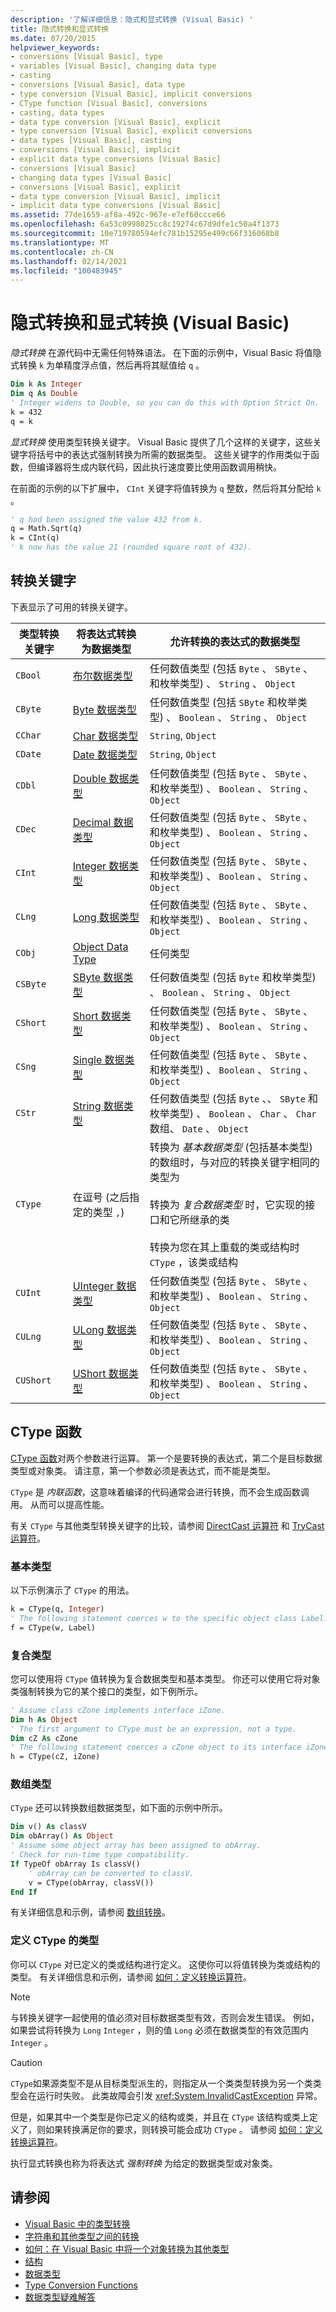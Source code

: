```yaml
---
description: '了解详细信息：隐式和显式转换 (Visual Basic) '
title: 隐式转换和显式转换
ms.date: 07/20/2015
helpviewer_keywords:
- conversions [Visual Basic], type
- variables [Visual Basic], changing data type
- casting
- conversions [Visual Basic], data type
- type conversion [Visual Basic], implicit conversions
- CType function [Visual Basic], conversions
- casting, data types
- data type conversion [Visual Basic], explicit
- type conversion [Visual Basic], explicit conversions
- data types [Visual Basic], casting
- conversions [Visual Basic], implicit
- explicit data type conversions [Visual Basic]
- conversions [Visual Basic]
- changing data types [Visual Basic]
- conversions [Visual Basic], explicit
- data type conversion [Visual Basic], implicit
- implicit data type conversions [Visual Basic]
ms.assetid: 77de1659-af8a-492c-967e-e7ef60ccce66
ms.openlocfilehash: 6a53c0998025cc8c19274c67d9dfe1c50a4f1373
ms.sourcegitcommit: 10e719780594efc781b15295e499c66f316068b8
ms.translationtype: MT
ms.contentlocale: zh-CN
ms.lasthandoff: 02/14/2021
ms.locfileid: "100483945"
---
```

# <a name="implicit-and-explicit-conversions-visual-basic"></a>隐式转换和显式转换 (Visual Basic)

*隐式转换* 在源代码中无需任何特殊语法。 在下面的示例中，Visual Basic 将值隐式转换 `k` 为单精度浮点值，然后再将其赋值给 `q` 。

```vb
Dim k As Integer
Dim q As Double
' Integer widens to Double, so you can do this with Option Strict On.
k = 432
q = k
```

*显式转换* 使用类型转换关键字。 Visual Basic 提供了几个这样的关键字，这些关键字将括号中的表达式强制转换为所需的数据类型。 这些关键字的作用类似于函数，但编译器将生成内联代码，因此执行速度要比使用函数调用稍快。

在前面的示例的以下扩展中， `CInt` 关键字将值转换为 `q` 整数，然后将其分配给 `k` 。

```vb
' q had been assigned the value 432 from k.
q = Math.Sqrt(q)
k = CInt(q)
' k now has the value 21 (rounded square root of 432).
```

## <a name="conversion-keywords"></a>转换关键字

下表显示了可用的转换关键字。

|类型转换关键字|将表达式转换为数据类型|允许转换的表达式的数据类型|
|---|---|---|
|`CBool`|[布尔数据类型](../../../language-reference/data-types/boolean-data-type.md)|任何数值类型 (包括 `Byte` 、 `SByte` 、和枚举类型) 、 `String` 、 `Object`|
|`CByte`|[Byte 数据类型](../../../language-reference/data-types/byte-data-type.md)|任何数值类型 (包括 `SByte` 和枚举类型) 、 `Boolean` 、 `String` 、 `Object`|
|`CChar`|[Char 数据类型](../../../language-reference/data-types/char-data-type.md)|`String`, `Object`|
|`CDate`|[Date 数据类型](../../../language-reference/data-types/date-data-type.md)|`String`, `Object`|
|`CDbl`|[Double 数据类型](../../../language-reference/data-types/double-data-type.md)|任何数值类型 (包括 `Byte` 、 `SByte` 、和枚举类型) 、 `Boolean` 、 `String` 、 `Object`|
|`CDec`|[Decimal 数据类型](../../../language-reference/data-types/decimal-data-type.md)|任何数值类型 (包括 `Byte` 、 `SByte` 、和枚举类型) 、 `Boolean` 、 `String` 、 `Object`|
|`CInt`|[Integer 数据类型](../../../language-reference/data-types/integer-data-type.md)|任何数值类型 (包括 `Byte` 、 `SByte` 、和枚举类型) 、 `Boolean` 、 `String` 、 `Object`|
|`CLng`|[Long 数据类型](../../../language-reference/data-types/long-data-type.md)|任何数值类型 (包括 `Byte` 、 `SByte` 、和枚举类型) 、 `Boolean` 、 `String` 、 `Object`|
|`CObj`|[Object Data Type](../../../language-reference/data-types/object-data-type.md)|任何类型|
|`CSByte`|[SByte 数据类型](../../../language-reference/data-types/sbyte-data-type.md)|任何数值类型 (包括 `Byte` 和枚举类型) 、 `Boolean` 、 `String` 、 `Object`|
|`CShort`|[Short 数据类型](../../../language-reference/data-types/short-data-type.md)|任何数值类型 (包括 `Byte` 、 `SByte` 、和枚举类型) 、 `Boolean` 、 `String` 、 `Object`|
|`CSng`|[Single 数据类型](../../../language-reference/data-types/single-data-type.md)|任何数值类型 (包括 `Byte` 、 `SByte` 、和枚举类型) 、 `Boolean` 、 `String` 、 `Object`|
|`CStr`|[String 数据类型](../../../language-reference/data-types/string-data-type.md)|任何数值类型 (包括 `Byte` 、、 `SByte` 和枚举类型) 、 `Boolean` 、 `Char` 、 `Char` 数组、 `Date` 、 `Object`|
|`CType`|在逗号 (之后指定的类型 `,`) |转换为 *基本数据类型* (包括基本类型) 的数组时，与对应的转换关键字相同的类型为<br /><br /> 转换为 *复合数据类型* 时，它实现的接口和它所继承的类<br /><br /> 转换为您在其上重载的类或结构时 `CType` ，该类或结构|
|`CUInt`|[UInteger 数据类型](../../../language-reference/data-types/uinteger-data-type.md)|任何数值类型 (包括 `Byte` 、 `SByte` 、和枚举类型) 、 `Boolean` 、 `String` 、 `Object`|
|`CULng`|[ULong 数据类型](../../../language-reference/data-types/ulong-data-type.md)|任何数值类型 (包括 `Byte` 、 `SByte` 、和枚举类型) 、 `Boolean` 、 `String` 、 `Object`|
|`CUShort`|[UShort 数据类型](../../../language-reference/data-types/ushort-data-type.md)|任何数值类型 (包括 `Byte` 、 `SByte` 、和枚举类型) 、 `Boolean` 、 `String` 、 `Object`|

## <a name="the-ctype-function"></a>CType 函数

[CType 函数](../../../language-reference/functions/ctype-function.md)对两个参数进行运算。 第一个是要转换的表达式，第二个是目标数据类型或对象类。 请注意，第一个参数必须是表达式，而不能是类型。

`CType` 是 *内联函数*，这意味着编译的代码通常会进行转换，而不会生成函数调用。 从而可以提高性能。

有关 `CType` 与其他类型转换关键字的比较，请参阅 [DirectCast 运算符](../../../language-reference/operators/directcast-operator.md) 和 [TryCast 运算符](../../../language-reference/operators/trycast-operator.md)。

### <a name="elementary-types"></a>基本类型

以下示例演示了 `CType` 的用法。

```vb
k = CType(q, Integer)
' The following statement coerces w to the specific object class Label.
f = CType(w, Label)
```

### <a name="composite-types"></a>复合类型

您可以使用将 `CType` 值转换为复合数据类型和基本类型。 你还可以使用它将对象类强制转换为它的某个接口的类型，如下例所示。

```vb
' Assume class cZone implements interface iZone.
Dim h As Object
' The first argument to CType must be an expression, not a type.
Dim cZ As cZone
' The following statement coerces a cZone object to its interface iZone.
h = CType(cZ, iZone)
```

### <a name="array-types"></a>数组类型

`CType` 还可以转换数组数据类型，如下面的示例中所示。

```vb
Dim v() As classV
Dim obArray() As Object
' Assume some object array has been assigned to obArray.
' Check for run-time type compatibility.
If TypeOf obArray Is classV()
    ' obArray can be converted to classV.
    v = CType(obArray, classV())
End If
```

有关详细信息和示例，请参阅 [数组转换](array-conversions.md)。

### <a name="types-defining-ctype"></a>定义 CType 的类型

你可以 `CType` 对已定义的类或结构进行定义。 这使你可以将值转换为类或结构的类型。 有关详细信息和示例，请参阅 [如何：定义转换运算符](../procedures/how-to-define-a-conversion-operator.md)。

> [!NOTE]
> 与转换关键字一起使用的值必须对目标数据类型有效，否则会发生错误。 例如，如果尝试将转换为 `Long` `Integer` ，则的值 `Long` 必须在数据类型的有效范围内 `Integer` 。

> [!CAUTION]
> `CType`如果源类型不是从目标类型派生的，则指定从一个类类型转换为另一个类类型会在运行时失败。 此类故障会引发 <xref:System.InvalidCastException> 异常。

但是，如果其中一个类型是你已定义的结构或类，并且在 `CType` 该结构或类上定义了，则如果转换满足你的要求，则转换可能会成功 `CType` 。 请参阅 [如何：定义转换运算符](../procedures/how-to-define-a-conversion-operator.md)。

执行显式转换也称为将表达式 *强制转换* 为给定的数据类型或对象类。

## <a name="see-also"></a>请参阅

- [Visual Basic 中的类型转换](type-conversions.md)
- [字符串和其他类型之间的转换](conversions-between-strings-and-other-types.md)
- [如何：在 Visual Basic 中将一个对象转换为其他类型](how-to-convert-an-object-to-another-type.md)
- [结构](structures.md)
- [数据类型](../../../language-reference/data-types/index.md)
- [Type Conversion Functions](../../../language-reference/functions/type-conversion-functions.md)
- [数据类型疑难解答](troubleshooting-data-types.md)
